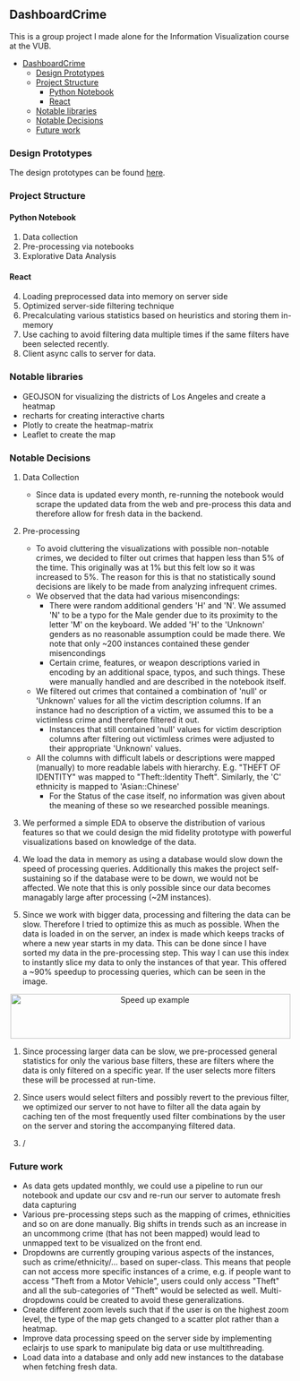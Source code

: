 ## DashboardCrime
This is a group project I made alone for the Information Visualization course at the VUB.

- [DashboardCrime](#dashboardcrime)
  - [Design Prototypes](#design-prototypes)
  - [Project Structure](#project-structure)
    - [Python Notebook](#python-notebook)
    - [React](#react)
  - [Notable libraries](#notable-libraries)
  - [Notable Decisions](#notable-decisions)
  - [Future work](#future-work)


### Design Prototypes
The design prototypes can be found [here](https://www.figma.com/file/0YprOmBCj3OOZh0XUd8U2W/Infovis?type=design&node-id=0-1&mode=design).

### Project Structure
#### Python Notebook
1. Data collection 
2. Pre-processing via notebooks
3. Explorative Data Analysis
#### React
4. Loading preprocessed data into memory on server side
5. Optimized server-side filtering technique
6. Precalculating various statistics based on heuristics and storing them in-memory
7. Use caching to avoid filtering data multiple times if the same filters have been selected recently.
8. Client async calls to server for data.

### Notable libraries
- GEOJSON for visualizing the districts of Los Angeles and create a heatmap
- recharts for creating interactive charts
- Plotly to create the heatmap-matrix
- Leaflet to create the map 


### Notable Decisions
1. Data Collection
    - Since data is updated every month, re-running the notebook would scrape the updated data from the web and pre-process this data and therefore allow for fresh data in the backend.
2. Pre-processing
    - To avoid cluttering the visualizations with possible non-notable crimes, we decided to filter out crimes that happen less than 5% of the time. This originally was at 1% but this felt low so it was increased to 5%. The reason for this is that no statistically sound decisions are likely to be made from analyzing infrequent crimes. 
    - We observed that the data had various misencondings:
      - There were random additional genders 'H' and 'N'. We assumed 'N' to be a typo for the Male gender due to its proximity to the letter 'M' on the keyboard. We added 'H' to the 'Unknown' genders as no reasonable assumption could be made there. We note that only ~200 instances contained these gender misencondings
      - Certain crime, features, or weapon descriptions varied in encoding by an additional space, typos, and such things. These were manually handled and are described in the notebook itself.
    - We filtered out crimes that contained a combination of 'null' or 'Unknown' values for all the victim description columns. If an instance had no description of a victim, we assumed this to be a victimless crime and therefore filtered it out.
      - Instances that still contained 'null' values for victim description columns after filtering out victimless crimes were adjusted to their appropriate 'Unknown' values.
    - All the columns with difficult labels or descriptions were mapped (manually) to more readable labels with hierarchy. E.g. "THEFT OF IDENTITY" was mapped to "Theft::Identity Theft". Similarly, the 'C' ethnicity is mapped to 'Asian::Chinese'
      - For the Status of the case itself, no information was given about the meaning of these so we researched possible meanings.
3. We performed a simple EDA to observe the distribution of various features so that we could design the mid fidelity prototype with powerful visualizations based on knowledge of the data.

4. We load the data in memory as using a database would slow down the speed of processing queries. Additionally this makes the project self-sustaining so if the database were to be down, we would not be affected. We note that this is only possible since our data becomes managably large after processing (~2M instances). 
5. Since we work with bigger data, processing and filtering the data can be slow. Therefore I tried to optimize this as much as possible. When the data is loaded in on the server, an index is made which keeps tracks of where a new year starts in my data. This can be done since I have sorted my data in the pre-processing step. This way I can use this index to instantly slice my data to only the instances of that year. This offered a ~90% speedup to processing queries, which can be seen in the image.

<div style="text-align: center;">
    <img src="images/speedup.png" alt="Speed up example" width="500" height="80">
</div>

1. Since processing larger data can be slow, we pre-processed general statistics for only the various base filters, these are filters where the data is only filtered on a specific year. If the user selects more filters these will be processed at run-time.
2. Since users would select filters and possibly revert to the previous filter, we optimized our server to not have to filter all the data again by caching ten of the most frequently used filter combinations by the user on the server and storing the accompanying filtered data. 

3. /


### Future work
- As data gets updated monthly, we could use a pipeline to run our notebook and update our csv and re-run our server to automate fresh data capturing
- Various pre-processing steps such as the mapping of crimes, ethnicities and so on are done manually. Big shifts in trends such as an increase in an uncommong crime (that has not been mapped) would lead to unmapped text to be visualized on the front end.
- Dropdowns are currently grouping various aspects of the instances, such as crime/ethnicity/... based on super-class. This means that people can not access more specific instances of a crime, e.g. if people want to access "Theft from a Motor Vehicle", users could only access "Theft" and all the sub-categories of "Theft" would be selected as well. Multi-dropdowns could be created to avoid these generalizations.
- Create different zoom levels such that if the user is on the highest zoom level, the type of the map gets changed to a scatter plot rather than a heatmap.
- Improve data processing speed on the server side by implementing eclairjs to use spark to manipulate big data or use multithreading.
- Load data into a database and only add new instances to the database when fetching fresh data.
